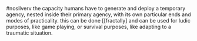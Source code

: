 #nosilverv 
the capacity humans have to generate and deploy a temporary agency, nested inside their primary agency, with its own particular ends and modes of practicality. 
this can be done [[fractally] and can be used for ludic purposes, like game playing, or survival purposes, like adapting to a traumatic situation. 
